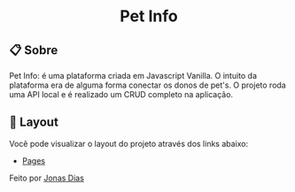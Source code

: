 <h1 align="center">Pet Info</h1>

## 📋 Sobre

Pet Info: é uma plataforma criada em Javascript Vanilla. O intuito da plataforma era de alguma forma conectar os donos de pet's. O projeto roda uma API local e é realizado um CRUD completo na aplicação.

## 🔖 Layout

Você pode visualizar o layout do projeto através dos links abaixo:

- [Pages](https://symmetrical-sniffle-e2bd45f6.pages.github.io/pages/register/index.html) 


Feito por [Jonas Dias](https://www.linkedin.com/in/jonas-diass/)
